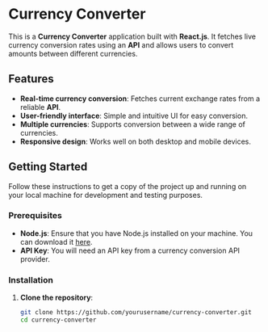 # **Currency Converter**

This is a **Currency Converter** application built with **React.js**. It fetches live currency conversion rates using an **API** and allows users to convert amounts between different currencies.

## **Features**

- **Real-time currency conversion**: Fetches current exchange rates from a reliable **API**.
- **User-friendly interface**: Simple and intuitive UI for easy conversion.
- **Multiple currencies**: Supports conversion between a wide range of currencies.
- **Responsive design**: Works well on both desktop and mobile devices.

## **Getting Started**

Follow these instructions to get a copy of the project up and running on your local machine for development and testing purposes.

### **Prerequisites**

- **Node.js**: Ensure that you have Node.js installed on your machine. You can download it [here](https://nodejs.org/).
- **API Key**: You will need an API key from a currency conversion API provider.

### **Installation**

1. **Clone the repository**:
   ```sh
   git clone https://github.com/yourusername/currency-converter.git
   cd currency-converter
